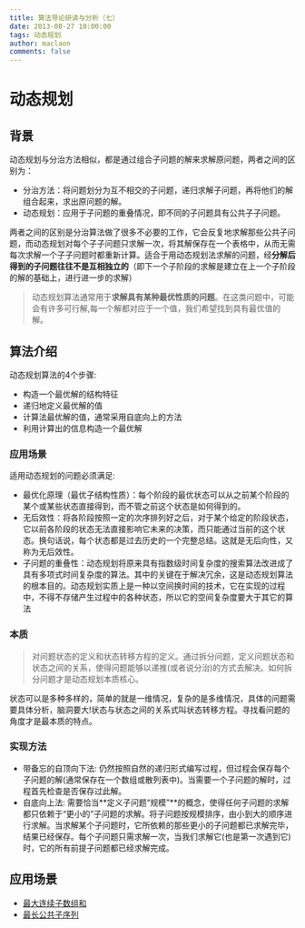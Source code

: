 ```yaml
---
title: 算法导论研读与分析（七）
date: 2013-08-27 10:00:00
tags: 动态规划
author: maclaon
comments: false
---
```

# 动态规划
## 背景
动态规划与分治方法相似，都是通过组合子问题的解来求解原问题，两者之间的区别为：
+ 分治方法：将问题划分为互不相交的子问题，递归求解子问题，再将他们的解组合起来，求出原问题的解。
+ 动态规划：应用于子问题的重叠情况，即不同的子问题具有公共子子问题。

两者之间的区别是分治算法做了很多不必要的工作，它会反复地求解那些公共子问题，而动态规划对每个子子问题只求解一次，将其解保存在一个表格中，从而无需每次求解一个子子问题时都重新计算。适合于用动态规划法求解的问题，经**分解后得到的子问题往往不是互相独立的**（即下一个子阶段的求解是建立在上一个子阶段的解的基础上，进行进一步的求解）

> 动态规划算法通常用于**求解具有某种最优性质的问题**。在这类问题中，可能会有许多可行解,每一个解都对应于一个值，我们希望找到具有最优值的解。

<!--more-->

## 算法介绍
动态规划算法的4个步骤:
+ 构造一个最优解的结构特征
+ 递归地定义最优解的值
+ 计算法最优解的值，通常采用自底向上的方法
+ 利用计算出的信息构造一个最优解

### 应用场景
适用动态规划的问题必须满足:
+ 最优化原理（最优子结构性质）：每个阶段的最优状态可以从之前某个阶段的某个或某些状态直接得到，而不管之前这个状态是如何得到的。
+ 无后效性：将各阶段按照一定的次序排列好之后，对于某个给定的阶段状态，它以前各阶段的状态无法直接影响它未来的决策，而只能通过当前的这个状态。换句话说，每个状态都是过去历史的一个完整总结。这就是无后向性，又称为无后效性。
+ 子问题的重叠性：动态规划将原来具有指数级时间复杂度的搜索算法改进成了具有多项式时间复杂度的算法。其中的关键在于解决冗余，这是动态规划算法的根本目的。动态规划实质上是一种以空间换时间的技术，它在实现的过程中，不得不存储产生过程中的各种状态，所以它的空间复杂度要大于其它的算法

### 本质
> 对问题状态的定义和状态转移方程的定义。通过拆分问题，定义问题状态和状态之间的关系，使得问题能够以递推(或者说分治)的方式去解决。如何拆分问题才是动态规划本质核心。

状态可以是多种多样的，简单的就是一维情况，复杂的是多维情况，具体的问题需要具体分析，脑洞要大!状态与状态之间的关系式叫状态转移方程。寻找看问题的角度才是最本质的特点。

### 实现方法
+ 带备忘的自顶向下法: 仍然按照自然的递归形式编写过程，但过程会保存每个子问题的解(通常保存在一个数组或散列表中)。当需要一个子问题的解时，过程首先检查是否保存过此解。
+ 自底向上法: 需要恰当**定义子问题“规模”**的概念，使得任何子问题的求解都只依赖于“更小的”子问题的求解。将子问题按规模排序，由小到大的顺序进行求解。当求解某个子问题时，它所依赖的那些更小的子问题都已求解完毕，结果已经保存。每个子问题只需求解一次，当我们求解它(也是第一次遇到它)时，它的所有前提子问题都已经求解完成。

## 应用场景
+ [最大连续子数组和](http://shieldme.cn/2013/06/23/introduction-to-algorithms-learning-chapter2/)
+ [最长公共子序列]()



